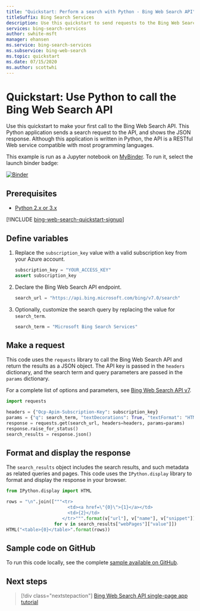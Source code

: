 ```yaml
---
title: "Quickstart: Perform a search with Python - Bing Web Search API"
titleSuffix: Bing Search Services
description: Use this quickstart to send requests to the Bing Web Search REST API using Python, and receive a JSON response
services: bing-search-services
author: swhite-msft
manager: ehansen
ms.service: bing-search-services
ms.subservice: bing-web-search
ms.topic: quickstart
ms.date: 07/15/2020
ms.author: scottwhi
---
```


# Quickstart: Use Python to call the Bing Web Search API  

Use this quickstart to make your first call to the Bing Web Search API. This Python application sends a search request to the API, and shows the JSON response. Although this application is written in Python, the API is a RESTful Web service compatible with most programming languages.

This example is run as a Jupyter notebook on [MyBinder](https://mybinder.org). To run it, select the launch binder badge:

[![Binder](https://mybinder.org/badge.svg)](https://mybinder.org/v2/gh/Microsoft/cognitive-services-notebooks/master?filepath=BingWebSearchAPI.ipynb)

## Prerequisites

* [Python 2.x or 3.x](https://www.python.org/)

[!INCLUDE [bing-web-search-quickstart-signup](../../../../includes/bing-web-search-quickstart-signup.md)]

## Define variables

1. Replace the `subscription_key` value with a valid subscription key from your Azure account.

   ```python
   subscription_key = "YOUR_ACCESS_KEY"
   assert subscription_key
   ```

2. Declare the Bing Web Search API endpoint. 

   ```python
   search_url = "https://api.bing.microsoft.com/bing/v7.0/search"
   ```

3. Optionally, customize the search query by replacing the value for `search_term`.

   ```python
   search_term = "Microsoft Bing Search Services"
   ```

## Make a request

This code uses the `requests` library to call the Bing Web Search API and return the results as a JSON object. The API key is passed in the `headers` dictionary, and the search term and query parameters are passed in the `params` dictionary. 

For a complete list of options and parameters, see [Bing Web Search API v7](../reference/query-parameters.md).

```python
import requests

headers = {"Ocp-Apim-Subscription-Key": subscription_key}
params = {"q": search_term, "textDecorations": True, "textFormat": "HTML"}
response = requests.get(search_url, headers=headers, params=params)
response.raise_for_status()
search_results = response.json()
```

## Format and display the response

The `search_results` object includes the search results, and such metadata as related queries and pages. This code uses the `IPython.display` library to format and display the response in your browser.

```python
from IPython.display import HTML

rows = "\n".join(["""<tr>
                       <td><a href=\"{0}\">{1}</a></td>
                       <td>{2}</td>
                     </tr>""".format(v["url"], v["name"], v["snippet"])
                  for v in search_results["webPages"]["value"]])
HTML("<table>{0}</table>".format(rows))
```

## Sample code on GitHub

To run this code locally, see the complete [sample available on GitHub](https://github.com/Azure-Samples/cognitive-services-REST-api-samples/blob/master/python/Search/BingWebSearchv7.py).

## Next steps

> [!div class="nextstepaction"]
> [Bing Web Search API single-page app tutorial](../../tutorial/bing-web-search-single-page-app.md)

